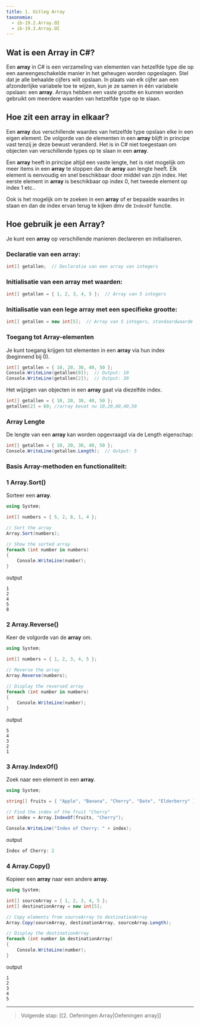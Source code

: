 ```yaml
---
title: 1. Uitleg Array
taxonomie:
  - ib-19.2.Array.OI
  - ib-19.3.Array.OI
---
```


## Wat is een Array in C#?
Een **array** in C# is een verzameling van elementen van hetzelfde type die op een aaneengeschakelde manier in het geheugen worden opgeslagen. Stel dat je alle behaalde cijfers wilt opslaan. In plaats van elk cijfer aan een afzonderlijke variabele toe te wijzen, kun je ze samen in één variabele opslaan: een **array**. Arrays hebben een vaste grootte en kunnen worden gebruikt om meerdere waarden van hetzelfde type op te slaan. 

## Hoe zit een array in elkaar?
Een **array** dus verschillende waardes van hetzelfde type opslaan elke in een eigen element. De volgorde van de elementen in een **array** blijft in principe vast tenzij je deze bewust veranderd.
Het is in C# niet toegestaan om objecten van verschillende types op te slaan in een **array**. 

Een **array** heeft in principe altijd een vaste lengte, het is niet mogelijk om meer items in een **array** te stoppen dan de **array** aan lengte heeft.
Elk element is eenvoudig en snel beschikbaar door middel van zijn index. Het eerste element in **array** is beschikbaar op index 0, het tweede element op index 1 etc..

Ook is het mogelijk om te zoeken in een **array** of er bepaalde waardes in staan en dan de index ervan terug te kijken dmv de `IndexOf` functie.

## Hoe gebruik je een Array?
Je kunt een **array** op verschillende manieren declareren en initialiseren.

### Declaratie van een array:
```csharp
int[] getallen;  // Declaratie van een array van integers
```
### Initialisatie van een array met waarden:

```csharp
int[] getallen = { 1, 2, 3, 4, 5 };  // Array van 5 integers
```

### Initialisatie van een lege array met een specifieke grootte:
```csharp
int[] getallen = new int[5];  // Array van 5 integers, standaardwaarde = 0
```

### Toegang tot Array-elementen
Je kunt toegang krijgen tot elementen in een **array** via hun index (beginnend bij 0).

```csharp
int[] getallen = { 10, 20, 30, 40, 50 };
Console.WriteLine(getallen[0]);  // Output: 10
Console.WriteLine(getallen[2]);  // Output: 30
```
Het wijzigen van objecten in een **array** gaat via diezelfde index.
```csharp
int[] getallen = { 10, 20, 30, 40, 50 };
getallen[2] = 60; //array bevat nu 10,20,60,40,50
```

### Array Lengte
De lengte van een **array** kan worden opgevraagd via de Length eigenschap:

```csharp
int[] getallen = { 10, 20, 30, 40, 50 };
Console.WriteLine(getallen.Length);  // Output: 5
```

### Basis Array-methoden en functionaliteit:

### 1 Array.Sort() 
Sorteer een **array**.

```csharp
using System;

int[] numbers = { 5, 2, 8, 1, 4 };

// Sort the array
Array.Sort(numbers);

// Show the sorted array
foreach (int number in numbers)
{
    Console.WriteLine(number);
}
```
output
```
1
2
4
5
8
```

### 2 Array.Reverse()
Keer de volgorde van de **array** om.
```csharp
using System;

int[] numbers = { 1, 2, 3, 4, 5 };

// Reverse the array
Array.Reverse(numbers);

// Display the reversed array
foreach (int number in numbers)
{
    Console.WriteLine(number);
}
```
output
```
5
4
3
2
1
```

### 3 Array.IndexOf()
Zoek naar een element in een **array**.
```csharp
using System;

string[] fruits = { "Apple", "Banana", "Cherry", "Date", "Elderberry" };

// Find the index of the fruit "Cherry"
int index = Array.IndexOf(fruits, "Cherry");

Console.WriteLine("Index of Cherry: " + index);  
```
output
```csharp
Index of Cherry: 2
```

### 4 Array.Copy()
Kopieer een **array** naar een andere **array**.
```csharp
using System;

int[] sourceArray = { 1, 2, 3, 4, 5 };
int[] destinationArray = new int[5];

// Copy elements from sourceArray to destinationArray
Array.Copy(sourceArray, destinationArray, sourceArray.Length);

// Display the destinationArray
foreach (int number in destinationArray)
{
    Console.WriteLine(number);
}
```
output
```
1
2
3
4
5
```

---

> Volgende stap: [[2. Oefeningen Array|Oefeningen array]]